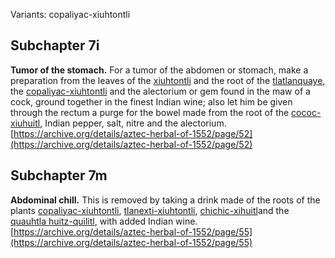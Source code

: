 Variants: copaliyac-xiuhtontli  

## Subchapter 7i  
**Tumor of the stomach.** For a tumor of the abdomen or stomach, make a preparation from the leaves of the [xiuhtontli](Xiuhtontli.md) and the root of the [tlatlanquaye](Tlatlanquaye.md), the [copaliyac-xiuhtontli](Copaliyac-xiuhtontli.md) and the alectorium or gem found in the maw of a cock, ground together in the finest Indian wine; also let him be given through the rectum a purge for the bowel made from the root of the [cococ-xiuhuitl](Cococ-xihuitl.md), Indian pepper, salt, nitre and the alectorium.  
[https://archive.org/details/aztec-herbal-of-1552/page/52](https://archive.org/details/aztec-herbal-of-1552/page/52)  

## Subchapter 7m  
**Abdominal chill.** This is removed by taking a drink made of the roots of the plants [copaliyac-xiuhtontli](Copaliyac-xiuhtontli.md), [tlanexti-xiuhtontli](Tlanextia_xiuhtontli.md), [chichic-xihuitl](Chichic-xihuitl.md)and the [quauhtla huitz-quilitl](Quauhtla_huitz-quilitl.md), with added Indian wine.  
[https://archive.org/details/aztec-herbal-of-1552/page/55](https://archive.org/details/aztec-herbal-of-1552/page/55)  


